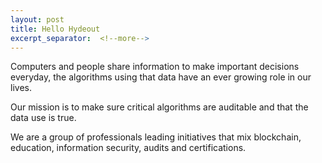 ```yaml
---
layout: post
title: Hello Hydeout
excerpt_separator:  <!--more-->
---
```


Computers and people share information to make important decisions everyday, the algorithms using that data have an ever growing role in our lives.

Our mission is to make sure critical algorithms are auditable and that the data use is true.

We are a group of professionals leading initiatives that mix blockchain, education, information security, audits and certifications.
